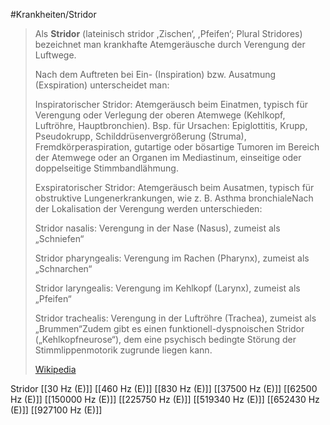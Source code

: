 #Krankheiten/Stridor

> Als **Stridor** (lateinisch stridor ,Zischen‘, ,Pfeifen‘; Plural Stridores) bezeichnet man krankhafte Atemgeräusche durch Verengung der Luftwege.
>
> Nach dem Auftreten bei Ein- (Inspiration) bzw. Ausatmung (Exspiration) unterscheidet man:
>
> 
>
> Inspiratorischer Stridor: Atemgeräusch beim Einatmen, typisch für Verengung oder Verlegung der oberen Atemwege (Kehlkopf, Luftröhre, Hauptbronchien). Bsp. für Ursachen: Epiglottitis, Krupp, Pseudokrupp, Schilddrüsenvergrößerung (Struma), Fremdkörperaspiration, gutartige oder bösartige Tumoren im Bereich der Atemwege oder an Organen im Mediastinum, einseitige oder doppelseitige Stimmbandlähmung.
>
> Exspiratorischer Stridor: Atemgeräusch beim Ausatmen, typisch für obstruktive Lungenerkrankungen, wie z. B. Asthma bronchialeNach der Lokalisation der Verengung werden unterschieden:
>
> 
>
> Stridor nasalis: Verengung in der Nase (Nasus), zumeist als „Schniefen“
>
> Stridor pharyngealis: Verengung im Rachen (Pharynx), zumeist als „Schnarchen“
>
> Stridor laryngealis: Verengung im Kehlkopf (Larynx), zumeist als „Pfeifen“
>
> Stridor trachealis: Verengung in der Luftröhre (Trachea), zumeist als „Brummen“Zudem gibt es einen funktionell-dyspnoischen Stridor („Kehlkopfneurose“), dem eine psychisch bedingte Störung der Stimmlippenmotorik zugrunde liegen kann.
>
> [Wikipedia](https://de.wikipedia.org/wiki/Stridor)

Stridor
[[30 Hz (E)]]
[[460 Hz (E)]]
[[830 Hz (E)]]
[[37500 Hz (E)]]
[[62500 Hz (E)]]
[[150000 Hz (E)]]
[[225750 Hz (E)]]
[[519340 Hz (E)]]
[[652430 Hz (E)]]
[[927100 Hz (E)]]